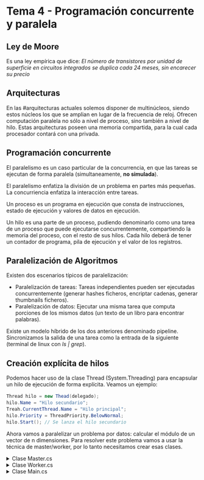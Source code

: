 # Tema 4 - Programación concurrente y paralela
## Ley de Moore
Es una ley empírica que dice: *El número de transistores por unidad de superficie en circuitos integrados se duplica cada 24 meses, sin encarecer su precio*

## Arquitecturas
En las #arquitecturas actuales solemos disponer de multinúcleos, siendo estos núcleos los que se amplian en lugar de la frecuencia de reloj. Ofrecen computación paralela no sólo a nivel de proceso, sino también a nivel de hilo. Estas arquitecturas poseen una memoria compartida, para la cual cada procesador contará con una privada.

## Programación concurrente
El paralelismo es un caso particular de la concurrencia, en que las tareas se ejecutan de forma paralela (simultaneamente, **no simulada**).

El paralelismo enfatiza la división de un problema en partes más pequeñas.
La concurriencia enfatiza la interacción entre tareas.

Un proceso es un programa en ejecución que consta de instrucciones, estado de ejecución y valores de datos en ejecución.

Un hilo es una parte de un proceso, pudiendo denominarlo como una tarea de un proceso que puede ejecutarse concurrentemente, compartiendo la memoria del proceso, con el resto de sus hilos. Cada hilo deberá de tener un contador de programa, pila de ejecución y el valor de los registros.

## Paralelización de Algoritmos
Existen dos escenarios típicos de paralelización:
* Paralelización de tareas: Tareas independientes pueden ser ejecutadas concurrentemente (generar hashes ficheros, encriptar cadenas, generar thumbnails ficheros).
* Paralelización de datos: Ejecutar una misma tarea que computa porciones de los mismos datos (un texto de un libro para encontrar palabras).

Existe un modelo híbrido de los dos anteriores denominado pipeline. Sincronizamos la salida de una tarea como la entrada de la siguiente (terminal de linux con *ls | grep*).

## Creación explícita de hilos
Podemos hacer uso de la clase Thread (System.Threading) para encapsular un hilo de ejecución de forma explícita. Veamos un ejemplo:
```csharp
Thread hilo = new Thead(delegado);
hilo.Name = "Hilo secundario";
Treah.CurrentThread.Name = "Hilo principal";
hilo.Priority = ThreadPriority.BelowNormal;
hilo.Start(); // Se lanza el hilo secundario
```

Ahora vamos a paralelizar un problema por datos: calcular el módulo de un vector de n dimensiones. Para resolver este problema vamos a usar la técnica de master/worker, por lo tanto necesitamos crear esas clases.

<details><summary>Clase Master.cs</summary>

```csharp
public class Master {
        private short[] vector;
        private int numberOfThreads;

        public Master(short[] vector, int numberOfThreads) {
            if (numberOfThreads < 1 || numberOfThreads > vector.Length)
                throw new ArgumentException("The number of threads must be lower or equal to the elements of the vector");
            this.vector = vector;
            this.numberOfThreads = numberOfThreads;
        }
        
        public double ComputeModulus() {
            // * Workers are created
            Worker[] workers = new Worker[this.numberOfThreads];
            int elementsPerThread = this.vector.Length/numberOfThreads;
            for(int i=0; i < this.numberOfThreads; i++) {
                workers[i] = new Worker(this.vector,  i*elementsPerThread,(i<this.numberOfThreads-1) ? (i+1)*elementsPerThread-1: this.vector.Length-1);
			}
            Thread[] threads = new Thread[workers.Length];
            for(int i=0;i<workers.Length;i++) {
                threads[i] = new Thread(workers[i].Compute); // we create the threads
                threads[i].Name = "Vector modulus worker " + (i+1); // we name then (optional)
                threads[i].Priority = ThreadPriority.Normal; // we assign them a priority (optional)
                threads[i].Start();   // we start their execution
            }
            foreach (Thread thread in threads)
                thread.Join();
            long result = 0;
            foreach (Worker worker in workers)
                result += worker.Result;
            return Math.Sqrt(result);
        }
}
```

</details>

<details><summary>Clase Worker.cs</summary>

```csharp
internal class Worker {
        private short[] vector;
        private int fromIndex, toIndex;
        private long result;

        internal long Result {
            get { return this.result; }
        }

        internal Worker(short[] vector, int fromIndex, int toIndex) {
            this.vector = vector;
            this.fromIndex = fromIndex;
            this.toIndex = toIndex;
        }
        
        internal void Compute() {
            this.result = 0;
            for(int i= this.fromIndex; i<=this.toIndex; i++)
                this.result += this.vector[i] * this.vector[i];
        }
    }
```

</details>


<details><summary>Clase Main.cs</summary>
```csharp
public class VectorModulusProgram {

        static void Main(string[] args) {
            short[] vector = CreateRandomVector(100000, -100, 100);

            double result = 0;
            foreach (short element in vector)
                result += element * element;
            Console.WriteLine($"Result: {Math.Sqrt(result)}");

            // * Computation with four threads
            master = new Master(vector, 4);
            before = DateTime.Now;
            result = master.ComputeModulus();
            after = DateTime.Now;
            Console.WriteLine("The result obtained with four threads is: {0:N2}.", result);
            Console.WriteLine("Elapsed time: {0:N0} ticks.", (after - before).Ticks);
        }

        public static short[] CreateRandomVector(int numberOfElements, short lowest, short greatest) {
            short[] vector = new short[numberOfElements];
            Random random = new Random();
            for (int i = 0; i < numberOfElements; i++)
                vector[i] = (short)random.Next(lowest, greatest + 1);
            return vector;
        }

    }
```
</details>

Podemos por tanto hacer un diagrama de la solución a este problema con varios hilos de ejecución:
![Master/Worker](Master-Worker.png)


## Thread.Join
Cuando se llama a Join, el hilo qu erealiza la llamada se bloquea (duerme) hasta que finaliza la ejecución del Thread que recibió el mensaje. Asi nos ahorramos las condiciones de carrera que puede acarrear el paralelizar un problema por datos que dependen de una variable (orden de ejecución).

Todo esto se puede resumir en las condiciones de carrera que significa que el resultado depende del orden de ejecución de la aplicación y de los hilos. Las condiciones de carrera son un foco de errores en programas y sistemas concurrentes.

## Parámetros
Si se prefiere utilizar una aproximación más funcional, se pueden pasar parámetros a los hilos, como por ejemplo:
```csharp
static void Show10Numbers(object from) {
    int? fromInt = from as int?;
    if (!fromInt.HasValue)
        throw new ArgumentException("The parameter \"from\" must be an integer");
    for (int i = fromInt.Value; i < 10 + fromInt; i++) {
        Console.WriteLine(i);
        Thread.Sleep(1000); // Sleeps one second
    }
}

static void Main() {
    Thread thread = new Thread(Show10Numbers);
    thread.Start(7); // Pasamos parametro al hilo -> delegado
}
```

Asi podemos pasar desde que numero queremos empezar al delegado (función) para que ejecute el código.

El paso de parámetros nos puede ahorrar condiciones de carrera con las variables libres al no tener que depender de una variable global que pueda afectar al resultado dependiendo del orden de ejecución de los hilos. Otra forma de solucionar el problema de las variables libres es utilizar copia de variables.

## Excepciones Asíncronas
Cuando una excepción es lanzada pero no es capturada de forma correcta el programa finalizará bruscamente mostrando un mensaje de error sin dar opción a recuperar la ejecución, por ejemplo:
```csharp
static void Main() {
            try {
                new Thread(() => {
                    Thread.Sleep(500);
                    throw new ApplicationException("Asynchronous exception.");
                }).Start();
            }
            catch (Exception) {
                // * This catch is not executed
                Console.WriteLine("The exception is handled.");
            }
            // * After 0.5 seconds, the unhandled exception makes the
            //   application terminate abnormally (the exception is thrown and 
            //   it is not handled)
            Thread.Sleep(10000);
            Console.WriteLine("End of execution."); // Is not shown in the console
        }
```

El bloque try/catch debería de ir dentro del cuerpo de la función para asi poder ser tratada la excepción.

## Context switching
Pregunta: **¿Se reduce el tiempo de ejecución si aumentamos el número de hilos?**
No necesariamente, puesto que hay un límite en cuanto al número de hilos óptimos. Cuando un hilo tiene que ir cambiando para almacenar o restaurar el contexto de una tarea el uso de la cpu aumentará considerablemente, por esta razón no cuanto más hilos mayor será el rendimiento ya que se estarían haciendo demasiados cambios de contexto.

## Thread pooling
La creación y destrucción de hilos es un proceso que también implica un coste computacional y de memoria. Para ello se debe:
* Limitar el número máximo de hilos creados por un proceso
* Minimizar el número de hilos creados (reutilización)

Para conseguir estos objetivos el CLI ofrece un mecanismo de Thread Pooling que optimiza el número máximo dehilos concurrentes por procesador.

## Foregroung y background threads
Los hilos que creamos con la clase Thread han sido hilos *foreground*.
Hay otro tipo de hilos que son background (daemon) que es aquel que será terminado cuando no queden hilos foreground en ejecución. Por ejemplo:
```csharp
static void Main() {  
	Thread background = new Thread(() => {  
		int segundos = 0;  
		while (true) {  
			Thread.Sleep(1000);  
			Console.WriteLine("\t\t\t\t\t\t\t\t{0} segundos.",  
											++segundos);  
		} });  
	background.IsBackground = true; // es un daemon  
	background.Start();  
	Thread foreground = new Thread(() => {  
		for (int i = 0; i < 100; i++) {  
			Console.WriteLine("Iteración {0}.", i + 1);  
			Thread.Sleep(100);  
		}
	});  
	foreground.Start();  
}
```

## Inconvenientes del uso de hilos
* Condiciones de carrera: debemos esperar explicitamente (Join) hasta que todos los hilos han terminado de realizar sus calculos.
* Parámetros: sin parámetros o solo un objeto, variables libres compartidas.
* Excepciones asíncronas: las excepciones originadas en un hilo no son capturadas por bloques try-catch pertenecientes a un hilo diferente.
* Rendimiento de los cambios de contexto: no hay optimización automática del número de hilos creados.

## Task
Una task representa una operación asíncrona y su uso tiene dos beneficios principales:
* Uso más eficiente y escalable de recursos (las Task se encolan automáticamente en el ThreadPool)
* Mayor control de ejecución (comparado con Thread): el API de Task soporta espera, cancelación, continuación, manejo de excepciones, consulta detallada de estado y planificación.

Una tarea no devuelve valores es: *System.Threading.Tasks.Task*
Una tarea que devuelve valores es: *System.Threading.Tasks.Task< TResult >(hija de Task)*

El código para crear tareas será por tanto:
```csharp
Task firstTask = new Task(() => Console.WriteLine(“Ejecutando primera  
tarea (Thread {0})", Thread.CurrentThread.ManagedThreadId));  
// Arranca la tarea  
firstTask.Start();  
// Imprime un mensaje desde el hilo que la llama  
Console.WriteLine(“Ejecutando thread principal (Thread {0})",  
Thread.CurrentThread.ManagedThreadId);  
// Espera a que la tarea termine  
firstTask.Wait();
```


## Paso Asíncrono de Mensajes
Un primer método para crear hilos es el paso de mensajes asíncrono. En C# esta funcionalidad se obtiene mediante delegados.
Paso síncrono de mensajes:
```csharp
static void Main() {
            WebPage uniovi = new WebPage("http://www.uniovi.es");
            WebPage school = new WebPage("http://www.ingenieriainformatica.uniovi.es");

            DateTime before = DateTime.Now;
            int numberOfImgsInUniovi = uniovi.GetNumberOfImages();
            int numberOfImgsInSchool = school.GetNumberOfImages();
            DateTime after = DateTime.Now;

            Console.WriteLine("The University Web has {0:N0} images, and {1:N0} the School Web.",
                numberOfImgsInUniovi, numberOfImgsInSchool);
            Console.WriteLine("Elapsed millisenconds to compute both results: {0:N0}.",
                (after - before).Ticks / TimeSpan.TicksPerMillisecond);
}
```

Para convertir esto en paso asíncrono se trataría de:
1. Pasar el primer mensaje GetNumeroImagenes de un modo asíncrono creando un nuevo hilo
2. Pasar el segundo GetNumeroImagenes mensaje de un modo sincrono para obtener su valor en el hilo principal
3. Obtener el numero de imagenes del segundo mensaje (la espera esta implicita al ser sincrono)
4. Tomar el número de imagenes del primer mensaje
5. Mostrar resultados

Estos cambios resultarian en:
```csharp
		private static async void GetImagesAsync()
        { 
            WebPage uniovi = new WebPage("http://www.uniovi.es");
            WebPage school = new WebPage("http://www.ingenieriainformatica.uniovi.es");

            Func<int> numberOfImages = uniovi.GetNumberOfImages;

            DateTime before = DateTime.Now;
            // * Asynchronous execution (a secondary thread is created)
            var asynchronousResult = uniovi.GetNumberOfImagesAsyncTask();

            // * Synchronous execution in the main thread 
            int numberOfImgsInSchool = school.GetNumberOfImages();
            
            // * Wait untill the secondary asynchronous task ends
            var numberOfImgsInUniovi = await asynchronousResult;
            DateTime after = DateTime.Now;

            Console.WriteLine("The University Web has {0:N0} images, and {1:N0} the School Web.",
                numberOfImgsInUniovi, numberOfImgsInSchool);
            Console.WriteLine("Elapsed millisenconds to compute both results: {0:N0}.",
                (after - before).Ticks / TimeSpan.TicksPerMillisecond);
        }

        private static void Main(string[] args)
        {
            GetImagesAsync();
        }
```

En las ultimas versiones de C# se han incluido las palabras claves asyn y await.
Siendo async un metodo que devuelve una Task o una Task<TResult> que representa el trabajo que se está realizando en el método. 
El operador await se aplica sobre la Task devuelta por un método async (await cede el control al invocador del método).

Un método async no puede utilizar parámtros ref o out, pero puede llamar a métodos que los tenga.

## Sincronización de hilos
En ocasiones varios hilos tienen que colaborar entre sí para conseguir un objetivo común. Puesto que el orden de ejecución es no determinista, es necesario utilizar mecanismos de sincronización de hilos para evitar condiciones de carrera, por eso usamos Thread.Join (permite hacer que un hilo espere a la finalización de otro).

La principal técnica utilizada para sincronizar hilos en C# es la palabra reservada lock que consigue que únicamente un hilo pueda ejecutar una sección de código (sección crítica) simultáneamente -> exclusión mútua. Lock requiere especificar un objeto (referencia) como parámetro que suele ser el que se está usando entre hilos:
```csharp
lock (referencia) {
	sección crítica
}
```

Las asignaciones multihilo de una misma varible deben sincronizarse o bien con lock o bien utilizar los métodos de la clase Interlocked (System.Threading). Estos métodos más utilizados son Increment, Decrement y Exchange. Un ejemplo de esto es:
```csharp
static long valor = 100000000;  
static void Main() {  
	const int numeroHilos = 10000;  
	int iteraciones = (int)valor / numeroHilos;  
	Thread[] hilos = new Thread[numeroHilos];  
	for (int i = 0; i < numeroHilos; i++)  
		hilos[i] = new Thread(() => {  
		for (int j = 0; j < iteraciones; j++)  
		valor=valor-1;  
	});  
	foreach (Thread hilo in hilos) hilo.Start();  
	foreach (Thread hilo in hilos) hilo.Join();  
	Console.WriteLine(valor);  
}
```

En este caso hay una condicion de carrera en la variable *valor* ya que se esta accediendo de forma simultanea.

Una forma de solucionar esto sera utilizando el método interlocked:
```csharp
static long valor = 100000000;  
static void Main() {  
	const int numeroHilos = 10000;  
	int iteraciones = (int)valor / numeroHilos;  
	Thread[] hilos = new Thread[numeroHilos];  
	for (int i = 0; i < numeroHilos; i++)  
		hilos[i] = new Thread(() => {  
		for (int j = 0; j < iteraciones; j++)  
		Interlocked.Decrement(ref valor);  
	});  
	foreach (Thread hilo in hilos) hilo.Start();  
	foreach (Thread hilo in hilos) hilo.Join();  
	Console.WriteLine(valor);  
}
```

## Interbloque
Se produce un interbloque (deadlock) entre un conjunto de tareas si todas y cada una de ellas están esperando por un evento que sólo otra puede causar. Todas las tareas se bloquean de forma permanentemente. Un ejemplo de esto puede ser el siguiente:
```csharp
public class Cuenta {  
	private decimal saldo;  
	public bool Retirar(decimal cantidad) {  
		if (this.saldo < cantidad) return false;  
		saldo -= cantidad;  
		return true;  
	}  
	public void Ingresar(decimal cantidad) {  
		saldo += cantidad;  
	}  
	public bool Transferir(Cuenta cuentaDestino, decimal cantidad) {  
		lock (this) {  
			lock (cuentaDestino) {  
				if (this.Retirar(cantidad)) {  
					cuentaDestino.Ingresar(cantidad);  
					return true;  
				}  
				else return false;  
	} } }
```

En caso de que se quiera ejecutar la siguiente combinacion concurrentemente ¿que sucede?
1. cuentaA.transferir(cuentaB, imp);
2. cuentaB.transferir(cuentaA, imp);

Como la cuentaB estará siendo usada en el primer caso la segunda transferencia tendrá que esperar a que la primera instrucción finalice de ejecutar.

Una forma de solucionar este intrebloqueo será lockeando this en los metodos Retirar e Ingresar de la siguiente forma:
```charp
	public bool Retirar(decimal cantidad) {  
		lock (this) {
			if (this.saldo < cantidad) return false;  
			saldo -= cantidad;  
			return true;  
		}
	}  
	
	public void Ingresar(decimal cantidad) {  
		lock (this) {
			saldo += cantidad;
		}
	}  
```

De esta forma podemos liberar el método Transferir quedando tal que:
```csharp
	public bool Transferir(Cuenta cuentaDestino, decimal cantidad) {  
		if (this.Retirar(cantidad)) {  
			cuentaDestino.Ingresar(cantidad);  
			return true;  
		}  
		else return false;  
	}
```

## Estructuras de datos Thread-Safe
Para implementar una estructura de datos Thread-Safe lo que podemos hacer es utilizar un bloqueador creado fuera del metodo de la siguiente manera:
```csharp
class ListaThreadSafe {
	public object bloqueador = new Object();
	public void Add(Object obj) {
		lock (bloqueador)
			// Sección crítica
	}
}
```

